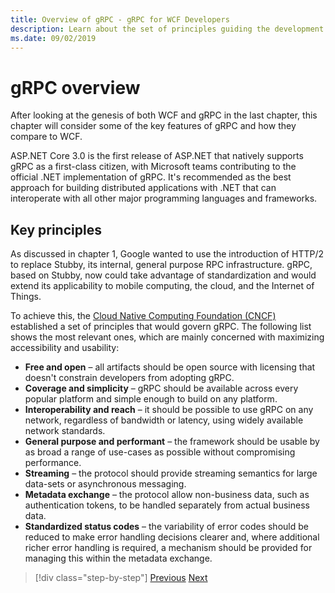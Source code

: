 ```yaml
---
title: Overview of gRPC - gRPC for WCF Developers
description: Learn about the set of principles guiding the development of gRPC.
ms.date: 09/02/2019
---
```


# gRPC overview

After looking at the genesis of both WCF and gRPC in the last chapter, this chapter will consider some of the key features of gRPC and how they compare to WCF.

ASP.NET Core 3.0 is the first release of ASP.NET that natively supports gRPC as a first-class citizen, with Microsoft teams contributing to the official .NET implementation of gRPC. It's recommended as the best approach for building distributed applications with .NET that can interoperate with all other major programming languages and frameworks.

## Key principles

As discussed in chapter 1, Google wanted to use the introduction of HTTP/2 to replace Stubby, its internal, general purpose RPC infrastructure. gRPC, based on Stubby, now could take advantage of standardization and would extend its applicability to mobile computing, the cloud, and the Internet of Things.

To achieve this, the [Cloud Native Computing Foundation (CNCF)](https://www.cncf.io/) established a set of principles that would govern gRPC. The following list shows the most relevant ones, which are mainly concerned with maximizing accessibility and usability:

- **Free and open** – all artifacts should be open source with licensing that doesn't constrain developers from adopting gRPC.
- **Coverage and simplicity** – gRPC should be available across every popular platform and simple enough to build on any platform.
- **Interoperability and reach** – it should be possible to use gRPC on any network, regardless of bandwidth or latency, using widely available network standards.
- **General purpose and performant** – the framework should be usable by as broad a range of use-cases as possible without compromising performance.
- **Streaming** – the protocol should provide streaming semantics for large data-sets or asynchronous messaging.
- **Metadata exchange** – the protocol allow non-business data, such as authentication tokens, to be handled separately from actual business data.
- **Standardized status codes** – the variability of error codes should be reduced to make error handling decisions clearer and, where additional richer error handling is required, a mechanism should be provided for managing this within the metadata exchange.

>[!div class="step-by-step"]
>[Previous](introduction.md)
>[Next](approach.md)
